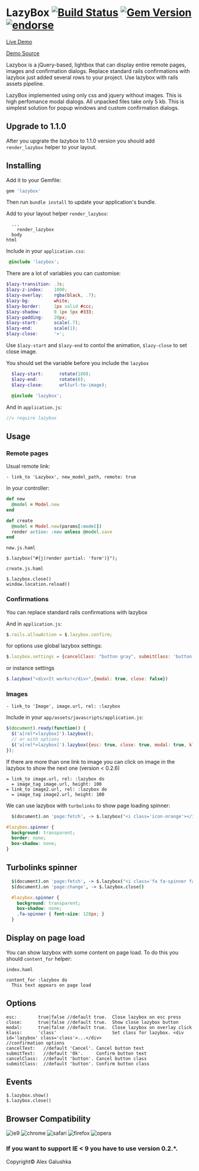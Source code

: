 LazyBox [![Build Status](https://travis-ci.org/activebridge/lazybox.png?branch=master)](https://travis-ci.org/galulex/lazybox) [![Gem Version](https://badge.fury.io/rb/lazybox.png)](http://badge.fury.io/rb/webhostinghub-glyphs-rails) [![endorse](http://api.coderwall.com/galulex/endorsecount.png)](http://coderwall.com/galulex)
=

[Live Demo](http://lazybox.herokuapp.com/)

[Demo Source](https://github.com/galulex/lazybox_demo)

Lazybox is a jQuery-based, lightbox that can display entire remote pages, images and confirmation dialogs.
Replace standard rails confirmations with lazybox just added several rows to your project. Use lazybox with rails assets pipeline.

LazyBox implemented using only css and jquery without images.
This is high perfomance modal dialogs. All unpacked files take only 5 kb.
This is simplest solution for popup windows and custom confirmation dialogs.

Upgrade to 1.1.0
-

After you upgrate the lazybox to 1.1.0 version you should add `render_lazybox` helper to your layout.

Installing
----------

Add it to your Gemfile:

```ruby
gem 'lazybox'
```

Then run `bundle install` to update your application's bundle.

Add to your layout helper `render_lazybox`:

```slim
  ...
    render_lazybox
  body
html
```

Include in your `application.css`:

```scss
 @include 'lazybox';
```

 There are a lot of variables you can customise:

```scss
$lazy-transition: .3s;
$lazy-z-index:    1000;
$lazy-overlay:    rgba(black, .7);
$lazy-bg:         white;
$lazy-border:     1px solid #ccc;
$lazy-shadow:     0 1px 5px #333;
$lazy-padding:    20px;
$lazy-start:      scale(.7);
$lazy-end:        scale(1);
$lazy-close:      '×';
```

Use `$lazy-start` and `$lazy-end` to contol the animation, `$lazy-close` to set close image.

You should set the variable before you include the `lazybox`

```scss
  $lazy-start:      rotate(180);
  $lazy-end:        rotate(0);
  $lazy-close:      url(url-to-image);

  @include 'lazybox';
```

And in `application.js`:

```javascript
//= require lazybox
```

Usage
-----

### Remote pages
Usual remote link:

```haml
- link_to 'Lazybox', new_model_path, remote: true
```

In your controller:

```ruby
def new
  @model = Model.new
end

def create
  @model = Model.new(params[:model])
  render action: :new unless @model.save
end
```

`new.js.haml`

```haml
$.lazybox("#{j(render partial: 'form')}");
```

`create.js.haml`

```haml
$.lazybox.close()
window.location.reload()
```

### Confirmations

You can replace standard rails confirmations with lazybox

And in `application.js`:

```javascript
$.rails.allowAction = $.lazybox.confirm;
```

for options use global lazybox settings:

```javascript
$.lazybox.settings = {cancelClass: "button gray", submitClass: 'button gray', overlay: false}
```

or instance settings

```javascript
$.lazybox("<div>It works!</div>",{modal: true, close: false})
```

### Images

```haml
- link_to 'Image', image.url, rel: :lazybox
```
Include in your `app/assets/javascripts/application.js`:

```javascript
$(document).ready(function() {
  $('a[rel*=lazybox]').lazybox();
  // or with options
  $('a[rel*=lazybox]').lazybox({esc: true, close: true, modal: true, klass: 'class'});
});
```

If there are more than one link to image you can click on image in the lazybox to show the next one (version < 0.2.6)

```haml
= link_to image.url, rel: :lazybox do
  = image_tag image.url, height: 100
= link_to image2.url, rel: :lazybox do
  = image_tag image2.url, height: 100
```

We can use lazybox with `turbolinks` to show page loading spinner:

```coffeescript
  $(document).on 'page:fetch', -> $.lazybox("<i class='icon-orange'></i>", { klass: 'spinner', close: false, esc: false })
```

```css
#lazybox.spinner {
  background: transparent;
  border: none;
  box-shadow: none;
}
```

Turbolinks spinner
------------------

```coffee
  $(document).on 'page:fetch', -> $.lazybox("<i class='fa fa-spinner fa-spin'>", { klass: 'spinner', close: false, esc: false })
  $(document).on 'page:change', -> $.lazybox.close()
```

```scss
  #lazybox.spinner {
    background: transparent;
    box-shadow: none;
    .fa-spinner { font-size: 128px; }
  }
```

Display on page load
-

You can show lazybox with some content on page load. To do this you should `content_for` helper:

`index.haml`

```haml
content_for :lazybox do
  This text appears on page load
```


Options
-------

    esc:        true|false //default true.  Close lazybox on esc press
    close:      true|false //default true.  Show close lazybox button
    modal:      true|false //default true.  Close lazybox on overlay click
    klass:      'class'                     Set class for lazybox. <div id='lazybox' class='class'>...</div>
    //confirmation options
    cancelText:   //default 'Cancel'. Cancel button text
    submitText:   //default 'Ok'.     Confirm button text
    cancelClass:  //default 'button'. Cancel button class
    submitClass:  //default 'button'. Confirm button class

Events
------

    $.lazybox.show()
    $.lazybox.close()

Browser Compatibility
---------------------

![ie9](http://browserbadge.com/ie/9/75px)
![chrome](http://browserbadge.com/chrome/75px)
![safari](http://browserbadge.com/safari/5/75px)
![firefox](http://browserbadge.com/firefox/75px)
![opera](http://browserbadge.com/opera/75px)

### If you want to support IE < 9 you have to use version 0.2.*.

Copyright© Alex Galushka
